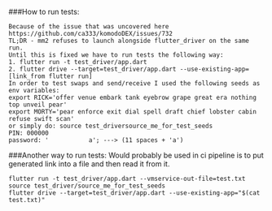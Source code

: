 ###How to run tests:

    Because of the issue that was uncovered here https://github.com/ca333/komodoDEX/issues/732
    TL;DR - mm2 refuses to launch alongside flutter_driver on the same run.
    Until this is fixed we have to run tests the following way:
    1. flutter run -t test_driver/app.dart
    2. flutter drive --target=test_driver/app.dart --use-existing-app=[link_from flutter run]
    In order to test swaps and send/receive I used the following seeds as env variables:
    export RICK='offer venue embark tank eyebrow grape great era nothing top unveil pear'
    export MORTY='pear enforce exit dial spell draft chief lobster cabin refuse swift scan'
    or simply do: source test_driversource_me_for_test_seeds
    PIN: 000000
    password: '           a'; ---> (11 spaces + 'a')

###Another way to run tests: 
Would probably be used in ci pipeline is to put generated link into a file and then read it from it.

```
flutter run -t test_driver/app.dart --vmservice-out-file=test.txt
source test_driver/source_me_for_test_seeds
flutter drive --target=test_driver/app.dart --use-existing-app="$(cat test.txt)"
```
